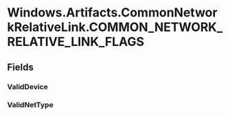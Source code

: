 ﻿


# Windows.Artifacts.CommonNetworkRelativeLink.COMMON_NETWORK_RELATIVE_LINK_FLAGS

## Fields

### ValidDevice

### ValidNetType
